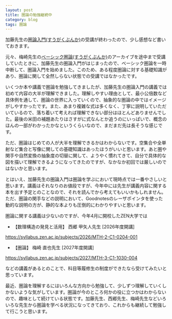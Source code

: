 ```yaml
---
layout: post
title: 圏論の勉強継続中
category: blog
tags: 圏論
---
```



加藤先生の[圏論入門(すうがくぶんか)](https://sugakubunka.com/group-course/course/category-theory-introduction/)の受講が終わったので、少し感想など書いておきます。

元々、梅崎先生の[ベーシック圏論(すうがくぶんか)](https://sugakubunka.com/group-course/course/basic-category-theory/)のアーカイブを途中まで受講していたときに、加藤先生の圏論入門がはじまったので、ベーシック圏論を一時中断して、圏論入門を始めました。このため、ある程度圏論に対する基礎知識があり、圏論に関して全然しらない状態での受講ではなかったです。

いくつか本や講義で圏論を勉強してきましたが、加藤先生の圏論入門の講義では初めて内容の大半が理解できました。理解しやすい理由として、最小公倍数など具体例を通して、圏論の世界に入っていくので、抽象的な圏論の中ではイメージがしやすかったです。また、あまり複雑な式は多くなく、丁寧に説明していただいているので、落ち着いて考えれば理解できない部分はほとんどありませんでした。最後の米田の補題あたりはさすがに式なんとか追うのにいっぱいで、概念のほんの一部がわかったかなというくらいなので、まだまだ先は長そうな感じです。

ただ、圏論はじめての人が大半を理解できるかはわからないです。空集合や全単射など集合と写像に関しての基礎知識はあったほうがいいと思います。あと圏や関手や自然変換の抽象度の切替に関して、ようやく慣れてきて、自分で具体的な図を描いて理解できるようになってきたのですが、なかなか初回では厳しいのではないかと思います。

とはいえ、加藤先生の圏論入門は圏論を学ぶにおいて現時点では一番やさしいと思います。講義はそれなりのお値段ですが、今年中には先生が講義内容に関する本を出す予定とのことなので、それを読んでから考えてもいいかもしれません。ただ、圏論の関手などの説明において、Goodnotesのレーザポインタを使った動的な説明の方が、静的な本よりも圧倒的にわかりやすいと思います。

圏論に関する講義は少ないのですが、今年4月に開校したZEN大学では

* 【数理構造の発見と活用】 西郷 甲矢人先生 [2026年度開講]

https://syllabus.zen.ac.jp/subjects/2026/MTH-2-C1-0204-001

* 【圏論】 梅崎 直也先生 [2027年度開講]

https://syllabus.zen.ac.jp/subjects/2027/MTH-3-C1-1030-004

などの講義があるとのことで、科目等履修生の制度ができたなら受けてみたいと思っています。

最近、圏論を理解するにはいろんな方向から勉強して、少しずつ理解していくしかないような気がしています。圏論が今のところ何かの役に立つかはわからないので、趣味として続けている状態です。加藤先生、西郷先生、梅崎先生などいろいろな先生から圏論を学べる状況になってきており、これからも継続して勉強して行こうと思います。









